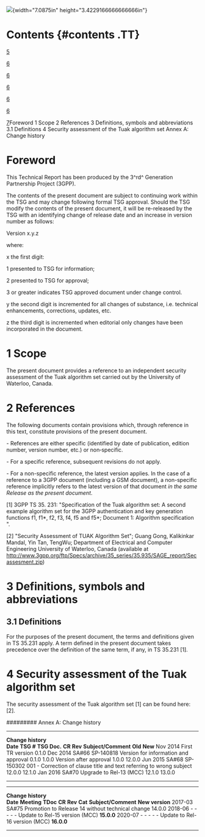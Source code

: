 ![](media/image1.jpeg){width="7.0875in" height="3.4229166666666666in"}

Contents {#contents .TT}
========

[5](#foreword)

[6](#scope)

[6](#references)

[6](#definitions-symbols-and-abbreviations)

[6](#definitions)

[6](#security-assessment-of-the-tuak-algorithm-set)

[7](#annex-a-change-history)Foreword 1 Scope 2 References 3 Definitions,
symbols and abbreviations 3.1 Definitions 4 Security assessment of the
Tuak algorithm set Annex A: Change history

Foreword
========

This Technical Report has been produced by the 3^rd^ Generation
Partnership Project (3GPP).

The contents of the present document are subject to continuing work
within the TSG and may change following formal TSG approval. Should the
TSG modify the contents of the present document, it will be re-released
by the TSG with an identifying change of release date and an increase in
version number as follows:

Version x.y.z

where:

x the first digit:

1 presented to TSG for information;

2 presented to TSG for approval;

3 or greater indicates TSG approved document under change control.

y the second digit is incremented for all changes of substance, i.e.
technical enhancements, corrections, updates, etc.

z the third digit is incremented when editorial only changes have been
incorporated in the document.

1 Scope
=======

The present document provides a reference to an independent security
assessment of the Tuak algorithm set carried out by the University of
Waterloo, Canada.

2 References
============

The following documents contain provisions which, through reference in
this text, constitute provisions of the present document.

\- References are either specific (identified by date of publication,
edition number, version number, etc.) or non‑specific.

\- For a specific reference, subsequent revisions do not apply.

\- For a non-specific reference, the latest version applies. In the case
of a reference to a 3GPP document (including a GSM document), a
non-specific reference implicitly refers to the latest version of that
document *in the same Release as the present document*.

\[1\] 3GPP TS 35. 231: \"Specification of the Tuak algorithm set: A
second example algorithm set for the 3GPP authentication and key
generation functions f1, f1\*, f2, f3, f4, f5 and f5\*; Document 1:
Algorithm specification \".

\[2\] \"Security Assessment of TUAK Algorithm Set\"; Guang Gong,
Kalikinkar Mandal, Yin Tan, TengWu; Department of Electrical and
Computer Engineering University of Waterloo, Canada (available at
<http://www.3gpp.org/ftp/Specs/archive/35_series/35.935/SAGE_report/Secassesment.zip>)

3 Definitions, symbols and abbreviations
========================================

3.1 Definitions
---------------

For the purposes of the present document, the terms and definitions
given in TS 35.231 apply. A term defined in the present document takes
precedence over the definition of the same term, if any, in
TS 35.231 \[1\].

4 Security assessment of the Tuak algorithm set
===============================================

The security assessment of the Tuak algorithm set \[1\] can be found
here: \[2\].

######### Annex A: Change history

  -------------------- ------------ -------------- -------- --------- ---------------------------------------------------------------- --------- ---------
  **Change history**                                                                                                                             
  **Date**             **TSG \#**   **TSG Doc.**   **CR**   **Rev**   **Subject/Comment**                                              **Old**   **New**
  Nov 2014                                                            First TR version                                                           0.1.0
  Dec 2014             SA\#66       SP-140818                         Version for information and approval                             0.1.0     1.0.0
                                                                      Version after approval                                           1.0.0     12.0.0
  Jun 2015             SA\#68       SP-150302      001      \-        Correction of clause title and text referring to wrong subject   12.0.0    12.1.0
  Jan 2016             SA\#70                                         Upgrade to Rel-13 (MCC)                                          12.1.0    13.0.0
  -------------------- ------------ -------------- -------- --------- ---------------------------------------------------------------- --------- ---------

  -------------------- ------------- ---------- -------- --------- --------- -------------------------------------------------- -----------------
  **Change history**                                                                                                            
  **Date**             **Meeting**   **TDoc**   **CR**   **Rev**   **Cat**   **Subject/Comment**                                **New version**
  2017-03              SA\#75                                                Promotion to Release 14 without technical change   14.0.0
  2018-06              \-            \-         \-       \-        \-        Update to Rel-15 version (MCC)                     **15.0.0**
  2020-07              \-            \-         \-       \-        \-        Update to Rel-16 version (MCC)                     **16.0.0**
  -------------------- ------------- ---------- -------- --------- --------- -------------------------------------------------- -----------------
